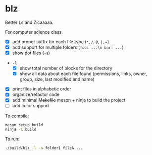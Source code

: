 # blz

Better Ls and Zicaaaaa.

For computer science class.

- [x] add proper suffix for each file type (`*`, `/`, `@`, `|`, `=`)
- [x] add support for multiple folders (`foo: ...\n bar: ...`)
- [x] show dot files (`-a`)
- `-l`
  - [x] show total number of blocks for the directory
  - [x] show all data about each file found (permissions, links, owner, group, size, last modified and name)
- [x] print files in alphabetic order
- [x] organize/refactor code
- [x] add minimal ~~Makefile~~ meson + ninja to build the project
- [ ] add color support

To compile:

```bash
meson setup build
ninja -C build
```

To run:

```bash
./build/blz -l -a folder1 fileA ...
```
